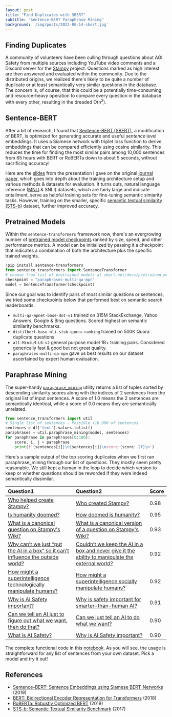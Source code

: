 ```yaml
---
layout: post
title: "Find Duplicates with SBERT"
subtitle: "Sentence-BERT Paraphrase Mining"
background: '/img/posts/2022-06-14-sbert.jpg'
---
```


## Finding Duplicates

A community of volunteers have been culling through questions about AGI Safety from multiple sources including YouTube video comments and a Discord server for the [Stampy](https://stampy.ai/wiki/Main_Page) project. Questions marked as high interest are then answered and evaluated within the community. Due to the distributed origins, we realized there's likely to be quite a number of duplicate or at least semantically very similar questions in the database. The concern is, of course, that this could be a potentially time-consuming and resource-heavy operation to compare every question in the database with every other, resulting in the dreaded O(n<sup>2</sup>).

## Sentence-BERT

After a bit of research, I found that [Sentence-BERT (SBERT)](https://sbert.net/), a modification of BERT, is optimized for generating accurate and useful *sentence* level embeddings. It uses a Siamese network with  triplet loss function to derive embeddings that can be compared efficiently using cosine similarity. This reduces the time for finding the most similar pairs among 10,000 sentences from 65 hours with BERT or RoBERTa down to about 5 seconds, without sacrificing accuracy!

Here are the [slides](/docs/JournalClub%202022-07-27%20SBERT.pdf) from the presentation I gave on the original [journal paper](https://arxiv.org/abs/1908.10084), which goes into depth about the training architecture setup and various methods & datasets for evaluation. It turns outs, natural language inference ([MNLI](https://huggingface.co/datasets/SetFit/mnli) & SNLI) datasets, which are fairly large and indicate entailment, serve as helpful training sets for fine-tuning semantic simiarity tasks. However, training on the smaller, specific [semantic textual similarity (STS-b)](https://arxiv.org/abs/1708.00055v1) dataset, further improved accuracy.

## Pretrained Models

Within the `sentence-transformers` framework now, there's an evergrowing number of [pretrained model checkpoints](https://sbert.net/docs/pretrained_models.html) ranked by size, speed, and other performance metrics. A model can be initialized by passing it a checkpoint that indicates a combination of both the architecture plus the specific trained weights.

```python
!pip install sentence-transformers
from sentence_transformers import SentenceTransformer
# choose from list of pretrained models at sbert.net/docs/pretrained_models.html
checkpoint = "paraphrases-multi-qa-mpn"
model = SentenceTransformer(checkpoint)
```

Since our goal was to identify pairs of most similar questions or sentences, we tried some checkpoints below that performed best on semantic search leaderboards.

- `multi-qa-mpnet-base-dot-v1` trained on 315M StackExchange, Yahoo Answers, Google & Bing questions. Scored highest on semantic similarity benchmarks.
- `distilbert-base-nli-stsb-quora-ranking` trained on 500K Quora duplicate questions.
- `all-MiniLM-L6-v2` general purpose model 1B+ training pairs. Considered generically fast & good but not great quality.
- `paraphrases-multi-qa-mpn` gave us best results on our dataset ascertained by expert human evaluation.

## Paraphrase Mining

The super-handy [`paraphrase_mining`](https://sbert.net/examples/applications/paraphrase-mining/README.html#paraphrase-mining) utility returns a list of tuples sorted by descending similarity scores along with the indices of 2 sentences from the original list of input sentences. A score of 1.0 means the 2 sentences are semantically identical, while a score of 0.0 means they are semantically unrelated.

```python
from sentence_transformers import util
# Single list of sentences - Possible +10,000 of sentences
sentences = df['text'].values.tolist()
paraphrases = util.paraphrase_mining(model, sentences)
for paraphrase in paraphrases[0:100]:
    score, i, j = paraphrase
    print(f'{sentences[i]}\n{sentences[j]}\nscore:{score:.2f}\n')  
```

Here's a sample output of the top scoring duplicates when we first ran paraphrase_mining through our list of questions. They mostly seem pretty reasonable. We still kept a human in the loop to decide which version to keep or whether questions should be reworded if they were indeed semantically dissimilar.

| Question1 | Question2 | Score |
| :--- | :--- | :--- |
| [Who helped create Stampy?](https://stampy.ai/wiki/Who_helped_create_Stampy%3F) | [Who created Stampy?](https://stampy.ai/wiki/Who_created_Stampy%3F) | 0.98 |
| [Is humanity doomed?](https://stampy.ai/wiki/Is_humanity_doomed%3F) | [How doomed is humanity?](https://stampy.ai/wiki/How_doomed_is_humanity%3F) | 0.95 |
| [What is a canonical question on Stampy's Wiki?](https://stampy.ai/wiki/What_is_a_canonical_question_on_Stampy%27s_Wiki%3F) | [What is a canonical version of a question on Stampy's Wiki?](https://stampy.ai/wiki/What_is_a_canonical_version_of_a_question_on_Stampy%27s_Wiki%3F) | 0.93 |
| [Why can’t we just “put the AI in a box” so it can’t influence the outside world?](https://stampy.ai/wiki/Why_can%E2%80%99t_we_just_%E2%80%9Cput_the_AI_in_a_box%E2%80%9D_so_it_can%E2%80%99t_influence_the_outside_world%3F) | [Couldn’t we keep the AI in a box and never give it the ability to manipulate the external world?](https://stampy.ai/wiki/Couldn%E2%80%99t_we_keep_the_AI_in_a_box_and_never_give_it_the_ability_to_manipulate_the_external_world%3F) | 0.92 |
| [How might a superintelligence technologically manipulate humans?](https://stampy.ai/wiki/How_might_a_superintelligence_technologically_manipulate_humans%3F) | [How might a superintelligence socially manipulate humans?](https://stampy.ai/wiki/How_might_a_superintelligence_socially_manipulate_humans%3F) | 0.92 |
| [Why is AI Safety important?](https://stampy.ai/wiki/Why_is_AI_Safety_important%3F) | [Why is safety important for smarter-than-human AI?](https://stampy.ai/wiki/Why_is_safety_important_for_smarter-than-human_AI%3F) | 0.91 |
| [Can we tell an AI just to figure out what we want, then do that?](https://stampy.ai/wiki/Can_we_tell_an_AI_just_to_figure_out_what_we_want,_then_do_that%3F) | [Can we just tell an AI to do what we want?](https://stampy.ai/wiki/Can_we_just_tell_an_AI_to_do_what_we_want%3F) | 0.90 |
| [What is AI Safety?](https://stampy.ai/wiki/What_is_AI_Safety%3F) | [Why is AI Safety important?](https://stampy.ai/wiki/Why_is_AI_Safety_important%3F) | 0.90 |

The complete functional code in this [notebook](https://colab.research.google.com/github/ccstan99/ccstan99.github.io/blob/main/docs/sbert-paraphrase-mining.ipynb). As you will see, the usage is straightforward for any list of sentences from your own dataset. Pick a model and try it out!

## References

- [Sentence-BERT: Sentence Embeddings using Siamese BERT-Networks](https://arxiv.org/abs/1908.10084) (2019)
- [BERT: Bidirectional Encoder Representation for Transformers](https://arxiv.org/abs/1810.04805) (2018)
- [RoBERTa: Robustly Optimized BERT](https://arxiv.org/abs/1907.11692) (2019)
- [STS-b: Semantic Textual Similarity Benchmark](https://arxiv.org/abs/1708.00055v1) (2017)
